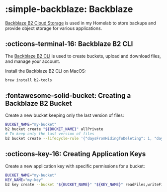 # :simple-backblaze: Backblaze

[Backblaze B2 Cloud Storage](https://www.backblaze.com/cloud-storage) is used in my Homelab to store backups and provide object storage for various applications.

## :octicons-terminal-16: Backblaze B2 CLI

The [Backblaze B2 CLI](https://www.backblaze.com/docs/cloud-storage-command-line-tools) is used to create buckets, upload and download files, and manage your account.

Install the Backblaze B2 CLI on MacOS:

```bash
brew install b2-tools
```

## :fontawesome-solid-bucket: Creating a Backblaze B2 Bucket

Create a new bucket keeping only the last version of files:

```bash
BUCKET_NAME="my-bucket"
b2 bucket create "${BUCKET_NAME}" allPrivate
# To keep only the last version of files
b2 bucket create --lifecycle-rule '{"daysFromHidingToDeleting": 1, "daysFromUploadingToHiding": null, "fileNamePrefix": ""}' "${BUCKET_NAME}" allPrivate
```

## :octicons-key-16: Creating Application Keys

Create a new application key with specific permissions for a bucket:

```bash
BUCKET_NAME="my-bucket"
KEY_NAME="my-key"
b2 key create --bucket "${BUCKET_NAME}" "${KEY_NAME}" readFiles,writeFiles,listFiles,deleteFiles,readBuckets,listBuckets
```
